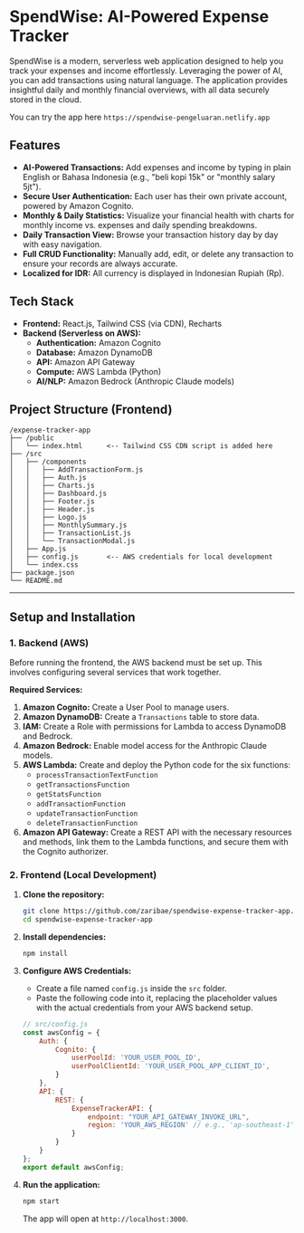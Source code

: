# SpendWise: AI-Powered Expense Tracker

SpendWise is a modern, serverless web application designed to help you track your expenses and income effortlessly. Leveraging the power of AI, you can add transactions using natural language. The application provides insightful daily and monthly financial overviews, with all data securely stored in the cloud.

You can try the app here `https://spendwise-pengeluaran.netlify.app`

## Features

* **AI-Powered Transactions:** Add expenses and income by typing in plain English or Bahasa Indonesia (e.g., "beli kopi 15k" or "monthly salary 5jt").
* **Secure User Authentication:** Each user has their own private account, powered by Amazon Cognito.
* **Monthly & Daily Statistics:** Visualize your financial health with charts for monthly income vs. expenses and daily spending breakdowns.
* **Daily Transaction View:** Browse your transaction history day by day with easy navigation.
* **Full CRUD Functionality:** Manually add, edit, or delete any transaction to ensure your records are always accurate.
* **Localized for IDR:** All currency is displayed in Indonesian Rupiah (Rp).

## Tech Stack

* **Frontend:** React.js, Tailwind CSS (via CDN), Recharts
* **Backend (Serverless on AWS):**
    * **Authentication:** Amazon Cognito
    * **Database:** Amazon DynamoDB
    * **API:** Amazon API Gateway
    * **Compute:** AWS Lambda (Python)
    * **AI/NLP:** Amazon Bedrock (Anthropic Claude models)

## Project Structure (Frontend)

```
/expense-tracker-app
├── /public
│   └── index.html      <-- Tailwind CSS CDN script is added here
├── /src
│   ├── /components
│   │   ├── AddTransactionForm.js
│   │   ├── Auth.js
│   │   ├── Charts.js
│   │   ├── Dashboard.js
│   │   ├── Footer.js
│   │   ├── Header.js
│   │   ├── Logo.js
│   │   ├── MonthlySummary.js
│   │   ├── TransactionList.js
│   │   └── TransactionModal.js
│   ├── App.js
│   ├── config.js       <-- AWS credentials for local development
│   └── index.css
├── package.json
└── README.md
```

---

## Setup and Installation

### 1. Backend (AWS)

Before running the frontend, the AWS backend must be set up. This involves configuring several services that work together.

**Required Services:**

1.  **Amazon Cognito:** Create a User Pool to manage users.
2.  **Amazon DynamoDB:** Create a `Transactions` table to store data.
3.  **IAM:** Create a Role with permissions for Lambda to access DynamoDB and Bedrock.
4.  **Amazon Bedrock:** Enable model access for the Anthropic Claude models.
5.  **AWS Lambda:** Create and deploy the Python code for the six functions:
    * `processTransactionTextFunction`
    * `getTransactionsFunction`
    * `getStatsFunction`
    * `addTransactionFunction`
    * `updateTransactionFunction`
    * `deleteTransactionFunction`
6.  **Amazon API Gateway:** Create a REST API with the necessary resources and methods, link them to the Lambda functions, and secure them with the Cognito authorizer.


### 2. Frontend (Local Development)

1.  **Clone the repository:**
    ```bash
    git clone https://github.com/zaribae/spendwise-expense-tracker-app.git
    cd spendwise-expense-tracker-app
    ```

2.  **Install dependencies:**
    ```bash
    npm install
    ```

3.  **Configure AWS Credentials:**
    * Create a file named `config.js` inside the `src` folder.
    * Paste the following code into it, replacing the placeholder values with the actual credentials from your AWS backend setup.

    ```javascript
    // src/config.js
    const awsConfig = {
        Auth: {
            Cognito: {
                userPoolId: 'YOUR_USER_POOL_ID',
                userPoolClientId: 'YOUR_USER_POOL_APP_CLIENT_ID',
            }
        },
        API: {
            REST: {
                ExpenseTrackerAPI: {
                    endpoint: "YOUR_API_GATEWAY_INVOKE_URL",
                    region: 'YOUR_AWS_REGION' // e.g., 'ap-southeast-1'
                }
            }
        }
    };
    export default awsConfig;
    ```

4.  **Run the application:**
    ```bash
    npm start
    ```
    The app will open at `http://localhost:3000`.


